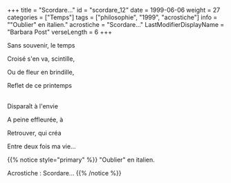 +++
title = "Scordare..."
id = "scordare_12"
date = 1999-06-06
weight = 27
categories = ["Temps"]
tags = ["philosophie", "1999", "acrostiche"]
info = "\"Oublier\" en italien."
acrostiche = "Scordare..."
LastModifierDisplayName = "Barbara Post"
verseLength = 6
+++

Sans souvenir, le temps

Croisé s'en va, scintille,

Ou de fleur en brindille,

Reflet de ce printemps

 \
Disparaît à l'envie

A peine effleurée, à

Retrouver, qui créa

Entre deux fois ma vie...

{{% notice style="primary" %}}
\"Oublier\" en italien.

Acrostiche : Scordare...
{{% /notice %}}
